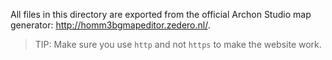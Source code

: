 All files in this directory are exported from the official Archon Studio map generator: http://homm3bgmapeditor.zedero.nl/.

> TIP: Make sure you use `http` and not `https` to make the website work.